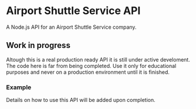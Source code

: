 # Airport Shuttle Service API
A Node.js API for an Airport Shuttle Service company.

## Work in progress

Altough this is a real production ready API it is still under active develoment. The code here is far from being completed.
Use it only for educational purposes and never on a production environment until it is finished. 

### Example

Details on how to use this API will be added upon completion.
